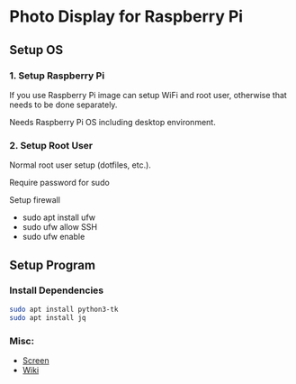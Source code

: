 # Photo Display for Raspberry Pi

## Setup OS

### 1. Setup Raspberry Pi
If you use Raspberry Pi image can setup WiFi and root user, otherwise that needs to be done separately.

Needs Raspberry Pi OS including desktop environment.

### 2. Setup Root User
Normal root user setup (dotfiles, etc.).

Require password for sudo

Setup firewall
- sudo apt install ufw
- sudo ufw allow SSH
- sudo ufw enable

## Setup Program

### Install Dependencies
```bash
sudo apt install python3-tk
sudo apt install jq
```

### Misc:

- [Screen](https://thepihut.com/products/10-1inch-capacitive-touch-display)
- [Wiki](https://www.waveshare.com/wiki/10.1DP-CAPLCD)
